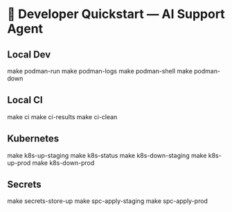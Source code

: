 # 🚀 Developer Quickstart — AI Support Agent

## Local Dev
make podman-run
make podman-logs
make podman-shell
make podman-down

## Local CI
make ci
make ci-results
make ci-clean

## Kubernetes
make k8s-up-staging
make k8s-status
make k8s-down-staging
make k8s-up-prod
make k8s-down-prod

## Secrets
make secrets-store-up
make spc-apply-staging
make spc-apply-prod
